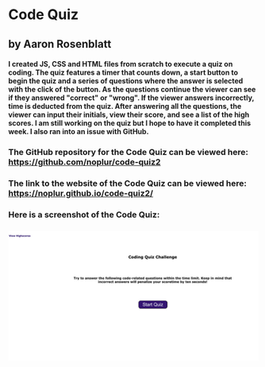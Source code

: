 # Code Quiz
## by Aaron Rosenblatt
#### I created JS, CSS and HTML files from scratch to execute a quiz on coding. The quiz features a timer that counts down, a start button to begin the quiz and a series of questions where the answer is selected with the click of the button. As the questions continue the viewer can see if they answered "correct" or "wrong". If the viewer answers incorrectly, time is deducted from the quiz. After answering all the questions, the viewer can input their initials, view their score, and see a list of the high scores. I am still working on the quiz but I hope to have it completed this week. I also ran into an issue with GitHub. 

### The GitHub repository for the Code Quiz can be viewed here: https://github.com/noplur/code-quiz2

### The link to the website of the Code Quiz can be viewed here: https://noplur.github.io/code-quiz2/

### Here is a screenshot of the Code Quiz:
### ![](./assets/images/codequiz-screenshot.jpg)